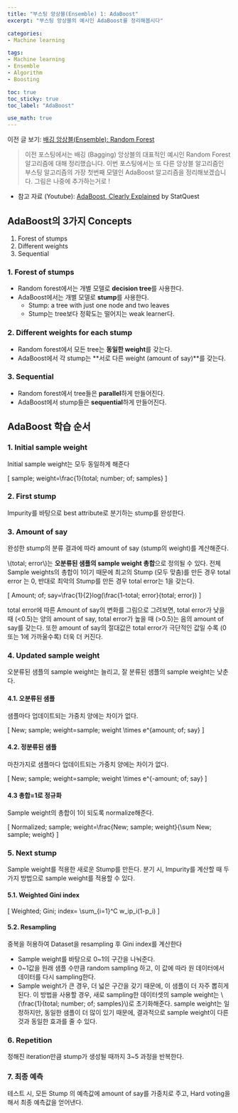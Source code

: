 ```yaml
---
title: "부스팅 앙상블(Ensemble) 1: AdaBoost"
excerpt: "부스팅 앙상블의 예시인 AdaBoost를 정리해봅시다"

categories:
- Machine learning

tags:
- Machine learning
- Ensemble
- Algorithm
- Boosting

toc: true
toc_sticky: true
toc_label: "AdaBoost"

use_math: true
---
```


이전 글 보기: [배깅 앙상블(Ensemble): Random Forest](https://tyami.github.io/machine%20learning/ensemble-2-bagging-example-random-forest/)

> 이전 포스팅에서는 배깅 (Bagging) 앙상블의 대표적인 예시인 Random Forest 알고리즘에 대해 정리했습니다.
> 이번 포스팅에서는 또 다른 앙상블 알고리즘인 부스팅 알고리즘의 가장 첫번째 모델인 AdaBoost 알고리즘을 정리해보겠습니다. 그림은 나중에 추가하는거로 !

- 참고 자료 (Youtube): [AdaBoost, Clearly Explained](https://www.youtube.com/watch?v=LsK-xG1cLYA) by StatQuest

## AdaBoost의 3가지 Concepts
1. Forest of stumps
2. Different weights
3. Sequential

### 1. Forest of stumps
- Random forest에서는 개별 모델로 **decision tree**를 사용한다.
- AdaBoost에서는 개별 모델로 **stump**를 사용한다.
  - Stump: a tree with just one node and two leaves
  - Stump는 tree보다 정확도는 떨어지는 weak learner다.

### 2. Different weights for each stump 
- Random forest에서 모든 tree는 **동일한 weight**를 갖는다.
- AdaBoost에서 각 stump는 **서로 다른 weight (amount of say)**를 갖는다.

### 3. Sequential
- Random forest에서 tree들은 **parallel**하게 만들어진다.
- AdaBoost에서 stump들은 **sequential**하게 만들어진다.

## AdaBoost 학습 순서
### 1. Initial sample weight
Initial sample weight는 모두 동일하게 해준다

\[ 
sample\; weight=\frac{1}{total\; number\; of\; samples}
\]

### 2. First stump
Impurity를 바탕으로 best attribute로 분기하는 stump를 완성한다.

### 3. Amount of say
완성한 stump의 분류 결과에 따라 amount of say (stump의 weight)를 계산해준다.

\\(total\; error\\)는 **오분류된 샘플의 sample weight 총합**으로 정의될 수 있다. 전체 Sample weights의 총합이 1이기 때문에 최고의 Stump (모두 맞춤)를 만든 경우 total error 는 0, 반대로 최악의 Stump를 만든 경우 total error는 1을 갖는다.

\[
Amount\; of\; say=\frac{1}{2}log(\frac{1-total\; error}{total\; error})
\]

total error에 따른 Amount of say의 변화를 그림으로 그려보면, total error가 낮을 때 (<0.5)는 양의 amount of say, total error가 높을 때 (>0.5)는 음의 amount of say를 갖는다. 또한 amount of say의 절대값은 total error가 극단적인 값일 수록 (0 또는 1에 가까울수록) 더욱 더 커진다.

### 4. Updated sample weight
오분류된 샘플의 sample weight는 늘리고, 잘 분류된 샘플의 sample weight는 낮춘다.  

#### 4.1. 오분류된 샘플
샘플마다 업데이트되는 가중치 양에는 차이가 없다.

\[
New\; sample\; weight=sample\; weight \times e^{amount\; of\; say}
\]

#### 4.2. 정분류된 샘플
마찬가지로 샘플마다 업데이트되는 가중치 양에는 차이가 없다.

\[
New\; sample\; weight=sample\; weight \times e^{-amount\; of\; say}
\]

#### 4.3 총합=1로 정규화
Sample weight의 총합이 1이 되도록 normalize해준다.

\[
Normalized\; sample\; weight=\frac{New\; sample\; weight}{\sum New\; sample\; weight}
\]

### 5. Next stump
Sample weight를 적용한 새로운 Stump를 만든다. 분기 시, Impurity를 계산할 때 두 가지 방법으로 sample weight를 적용할 수 있다.

#### 5.1. Weighted Gini index

\[
Weighted\; Gini\; index= \sum_{i=1}^C w_ip_i(1-p_i)
\]

#### 5.2. Resampling
중복을 허용하여 Dataset을 resampling 후 Gini index를 계산한다
- Sample weight를 바탕으로 0~1의 구간을 나눠준다. 
- 0~1값을 원래 샘플 수만큼 random sampling 하고, 이 값에 따라 원 데이터에서 데이터를 다시 sampling한다. 
- Sample weight가 큰 경우, 더 넓은 구간을 갖기 때문에, 이 샘플이 더 자주 뽑히게 된다.
이 방법을 사용할 경우, 새로 sampling한 데이터셋의 sample weight는 \\(\frac{1}{total\; number\; of\; samples}\\)로 초기화해준다. sample weight는 일정하지만, 동일한 샘플이 더 많이 있기 때문에, 결과적으로 sample weight이 다른 것과 동일한 효과를 줄 수 있다.

### 6. Repetition
정해진 iteration만큼 stump가 생성될 때까지 3~5 과정을 반복한다.

### 7. 최종 예측
테스트 시, 모든 Stump 의 예측값에 amount of say를 가중치로 주고, Hard voting을 해서 최종 예측값을 얻어낸다.